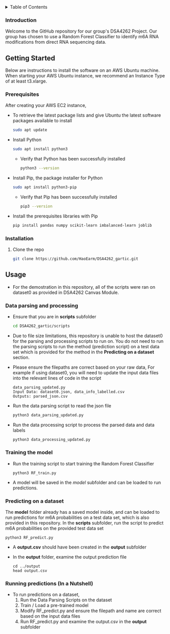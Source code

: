 
<!-- TABLE OF CONTENTS -->
<details>
  <summary>Table of Contents</summary>
  <ol>
    <li>
      <a href="#about-the-project">Introduction</a>
    </li>
    <li>
      <a href="#getting-started">Getting Started</a>
      <ul>
        <li>Prerequisites</a></li>
        <li>Installation</a></li>
      </ul>
    </li>
    <li><a href="#usage">Usage</a></li>
      <ul>
        <li>Data parsing and processing</a></li>
        <li>Training the model</a></li>
        <li>Running predictions</a></li>
      </ul>
  </ol>
</details>



<!-- Introduction -->

### Introduction

Welcome to the GitHub repository for our group's DSA4262 Project. Our group has chosen to use a Random Forest Classifier to identify m6A RNA modifications from direct RNA sequencing data.

<!-- GETTING STARTED -->

## Getting Started

Below are instructions to install the software on an AWS Ubuntu machine. When starting your AWS Ubuntu instance, we recommend an Instance Type of at least t3.xlarge.

### Prerequisites
After creating your AWS EC2 instance, 

* To retrieve the latest package lists and give Ubuntu the latest software packages available to install
  ```sh
  sudo apt update
  ```
    
* Install Python
  ```sh
  sudo apt install python3
  ```
  * Verify that Python has been successfully installed
  	```sh
  	python3 --version
  	```
    
* Install Pip, the package installer for Python
  ```sh
  sudo apt install python3-pip
  ```
  * Verify that Pip has been successfully installed
  	```sh
  	pip3 --version
  	```

* Install the prerequisites libraries with Pip
  ```sh
  pip install pandas numpy scikit-learn imbalanced-learn joblib
  ```

### Installation

1. Clone the repo
   ```sh
   git clone https://github.com/HaoEarm/DSA4262_gartic.git
   ```
<!-- USAGE -->


## Usage
* For the demostration in this repository, all of the scripts were ran on dataset0 as provided in DSA4262 Canvas Module.

### Data parsing and processing
* Ensure that you are in **scripts** subfolder
  ```sh
  cd DSA4262_gartic/scripts
  ```

* Due to file size limitations, this repository is unable to host the dataset0 for the parsing and processing scripts to run on. You do not need to run the parsing scripts to run the method (prediction script) on a test data set which is provided for the method in the **Predicting on a dataset** section.

* Please ensure the filepaths are correct based on your raw data, For example if using dataset0, you will need to update the input data files into the relevant lines of code in the script
	```
	data_parsing_updated.py
	Input Data: dataset0.json, data_info_labelled.csv
	Outputs: parsed_json.csv
	```

* Run the data parsing script to read the json file
  ```sh
  python3 data_parsing_updated.py
  ```
  
* Run the data processing script to process the parsed data and data labels
  ```sh
  python3 data_processing_updated.py
  ```
  
### Training the model
* Run the training script to start training the Random Forest Classifier
  ```
  python3 RF_train.py
  ```
* A model will be saved in the *model* subfolder and can be loaded to run predictions.

### Predicting on a dataset

The **model** folder already has a saved model inside, and can be loaded to run predictions for m6A probabilities on a test data set, which is also provided in this repository.
In the **scripts** subfolder, run the script to predict m6A probabilities on the provided test data set
  ```
  python3 RF_predict.py
  ```
* A **output.csv** should have been created in the **output** subfolder

* In the **output** folder, examine the output prediction file
  ```
  cd ../output
  head output.csv
  ```
  
### Running predictions (In a Nutshell)
* To run predictions on a dataset,  
  1. Run the Data Parsing Scripts on the dataset  
  2. Train / Load a pre-trained model  
  3. Modify RF_predict.py and ensure the filepath and name are correct based on the input data files
  4. Run RF_predict.py and examine the output.csv in the **output** subfolder

